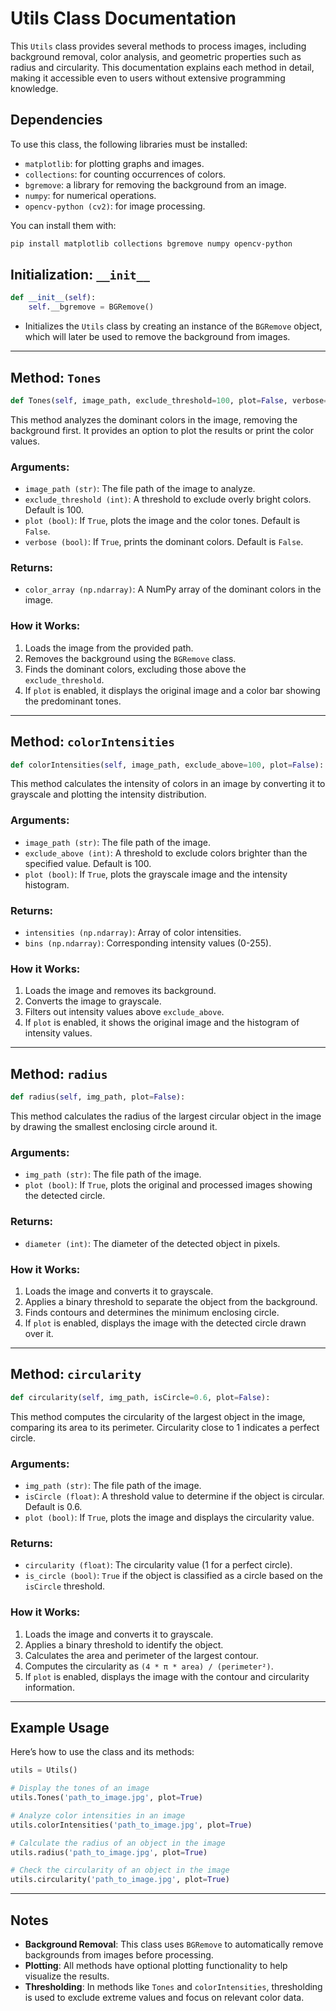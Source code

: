 
# Utils Class Documentation

This `Utils` class provides several methods to process images, including background removal, color analysis, and geometric properties such as radius and circularity. This documentation explains each method in detail, making it accessible even to users without extensive programming knowledge.

## Dependencies
To use this class, the following libraries must be installed:
- `matplotlib`: for plotting graphs and images.
- `collections`: for counting occurrences of colors.
- `bgremove`: a library for removing the background from an image.
- `numpy`: for numerical operations.
- `opencv-python (cv2)`: for image processing.

You can install them with:
```bash
pip install matplotlib collections bgremove numpy opencv-python
```

## Initialization: `__init__`

```python
def __init__(self):
    self.__bgremove = BGRemove()
```
- Initializes the `Utils` class by creating an instance of the `BGRemove` object, which will later be used to remove the background from images.

---

## Method: `Tones`

```python
def Tones(self, image_path, exclude_threshold=100, plot=False, verbose=False):
```

This method analyzes the dominant colors in the image, removing the background first. It provides an option to plot the results or print the color values.

### Arguments:
- `image_path (str)`: The file path of the image to analyze.
- `exclude_threshold (int)`: A threshold to exclude overly bright colors. Default is 100.
- `plot (bool)`: If `True`, plots the image and the color tones. Default is `False`.
- `verbose (bool)`: If `True`, prints the dominant colors. Default is `False`.

### Returns:
- `color_array (np.ndarray)`: A NumPy array of the dominant colors in the image.

### How it Works:
1. Loads the image from the provided path.
2. Removes the background using the `BGRemove` class.
3. Finds the dominant colors, excluding those above the `exclude_threshold`.
4. If `plot` is enabled, it displays the original image and a color bar showing the predominant tones.

---

## Method: `colorIntensities`

```python
def colorIntensities(self, image_path, exclude_above=100, plot=False):
```

This method calculates the intensity of colors in an image by converting it to grayscale and plotting the intensity distribution.

### Arguments:
- `image_path (str)`: The file path of the image.
- `exclude_above (int)`: A threshold to exclude colors brighter than the specified value. Default is 100.
- `plot (bool)`: If `True`, plots the grayscale image and the intensity histogram.

### Returns:
- `intensities (np.ndarray)`: Array of color intensities.
- `bins (np.ndarray)`: Corresponding intensity values (0-255).

### How it Works:
1. Loads the image and removes its background.
2. Converts the image to grayscale.
3. Filters out intensity values above `exclude_above`.
4. If `plot` is enabled, it shows the original image and the histogram of intensity values.

---

## Method: `radius`

```python
def radius(self, img_path, plot=False):
```

This method calculates the radius of the largest circular object in the image by drawing the smallest enclosing circle around it.

### Arguments:
- `img_path (str)`: The file path of the image.
- `plot (bool)`: If `True`, plots the original and processed images showing the detected circle.

### Returns:
- `diameter (int)`: The diameter of the detected object in pixels.

### How it Works:
1. Loads the image and converts it to grayscale.
2. Applies a binary threshold to separate the object from the background.
3. Finds contours and determines the minimum enclosing circle.
4. If `plot` is enabled, displays the image with the detected circle drawn over it.

---

## Method: `circularity`

```python
def circularity(self, img_path, isCircle=0.6, plot=False):
```

This method computes the circularity of the largest object in the image, comparing its area to its perimeter. Circularity close to 1 indicates a perfect circle.

### Arguments:
- `img_path (str)`: The file path of the image.
- `isCircle (float)`: A threshold value to determine if the object is circular. Default is 0.6.
- `plot (bool)`: If `True`, plots the image and displays the circularity value.

### Returns:
- `circularity (float)`: The circularity value (1 for a perfect circle).
- `is_circle (bool)`: `True` if the object is classified as a circle based on the `isCircle` threshold.

### How it Works:
1. Loads the image and converts it to grayscale.
2. Applies a binary threshold to identify the object.
3. Calculates the area and perimeter of the largest contour.
4. Computes the circularity as `(4 * π * area) / (perimeter²)`.
5. If `plot` is enabled, displays the image with the contour and circularity information.

---

## Example Usage

Here’s how to use the class and its methods:

```python
utils = Utils()

# Display the tones of an image
utils.Tones('path_to_image.jpg', plot=True)

# Analyze color intensities in an image
utils.colorIntensities('path_to_image.jpg', plot=True)

# Calculate the radius of an object in the image
utils.radius('path_to_image.jpg', plot=True)

# Check the circularity of an object in the image
utils.circularity('path_to_image.jpg', plot=True)
```

---

## Notes
- **Background Removal**: This class uses `BGRemove` to automatically remove backgrounds from images before processing.
- **Plotting**: All methods have optional plotting functionality to help visualize the results.
- **Thresholding**: In methods like `Tones` and `colorIntensities`, thresholding is used to exclude extreme values and focus on relevant color data.
